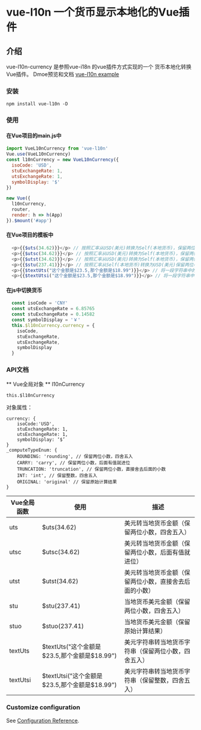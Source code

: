 # vue-l10n 一个货币显示本地化的Vue插件

## 介绍
vue-l10n-currency 是参照vue-i18n 的vue插件方式实现的一个 货币本地化转换Vue插件。
Dmoe预览和文档 [vue-l10n example](http://docs.patpat.site/)

### 安装

```
npm install vue-l10n -D
```

### 使用
#### 在Vue项目的main.js中

```javaScript
import VueL10nCurrency from 'vue-l10n'
Vue.use(VueL10nCurrency)
const l10nCurrency = new VueL10nCurrency({
  isoCode: 'USD',
  stuExchangeRate: 1,
  utsExchangeRate: 1,
  symbolDisplay: '$'
})

new Vue({
  l10nCurrency,
  router,
  render: h => h(App)
}).$mount('#app')

```

#### 在Vue项目的模板中

```javaScript
  <p>{{$uts(34.62)}}</p> // 按照汇率从USD(美元)转换为Self(本地货币)，保留两位小数四舍五入
  <p>{{$utsc(34.62)}}</p> // 按照汇率从USD(美元)转换为Self(本地货币)，保留两位小数,两位小数后值大于0就进位
  <p>{{$utst(34.62)}}</p> // 按照汇率从USD(美元)转换为Self(本地货币)，保留两位小数,舍去两位小数后的值不进位
  <p>{{$stu(237.41)}}</p> // 按照汇率从Self(本地货币)转换为USD(美元)保留两位小数四舍五入
  <p>{{$textUts("这个金额是$23.5,那个金额是$18.99")}}</p> // 将一段字符串中的$符号的金额，按照汇率从USD(美元)转换为Self(本地货币)，保留两位小数四舍五入
  <p>{{$textUtsi("这个金额是$23.5,那个金额是$18.99")}}</p> // 将一段字符串中的$符号的金额，按照汇率从USD(美元)转换为Self(本地货币)，保留整数四舍五入
```

#### 在js中切换货币

```javaScript
  const isoCode = 'CNY'
  const utsExchangeRate = 6.85765
  const stuExchangeRate = 0.14582
  const symbolDisplay = '￥'
  this.$l10nCurrency.currency = {
    isoCode,
    stuExchangeRate,
    utsExchangeRate,
    symbolDisplay
  }
```

### API文档
** Vue全局对象 **
l10nCurrency

`this.$l10nCurrency `
 
对象属性：
 

```
currency: {
    isoCode:'USD',
    stuExchangeRate: 1,
    utsExchangeRate: 1,
    symbolDisplay: ‘$’
}
_computeTypeEnum: {
    ROUNDING: 'rounding', // 保留两位小数，四舍五入
    CARRY: 'carry', // 保留两位小数，后面有值就进位
    TRUNCATION: 'truncation', // 保留两位小数，直接舍去后面的小数
    INT: 'int', // 保留整数，四舍五入
    ORIGINAL: 'original' // 保留原始计算结果
}
```

| Vue全局函数 | 使用 | 描述 |
| --- | --- | --- |
| uts  | $uts(34.62)  | 美元转当地货币金额（保留两位小数，四舍五入） |
| utsc | $utsc(34.62) | 美元转当地货币金额（保留两位小数，后面有值就进位） |
| utst | $utst(34.62) | 美元转当地货币金额（保留两位小数，直接舍去后面的小数） |
| stu | $stu(237.41) | 当地货币美元金额（保留两位小数，四舍五入） |
| stuo | $stuo(237.41) | 当地货币美元金额（保留原始计算结果） |
| textUts | $textUts("这个金额是$23.5,那个金额是$18.99") | 美元字符串转当地货币字符串（保留两位小数，四舍五入） |
| textUtsi | $textUtsi("这个金额是$23.5,那个金额是$18.99") | 美元字符串转当地货币字符串（保留整数，四舍五入） |


### Customize configuration

See [Configuration Reference](https://cli.vuejs.org/config/).

